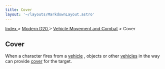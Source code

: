 ```yaml
---
title: Cover
layout: '~/layouts/MarkdownLayout.astro'
---
```


[ Index ](/) > [ Modern D20 ](/modern.d20.srd) > [ Vehicle Movement and Combat](/modern.d20.srd/vehicle.movement.and.combat) > Cover

##  Cover

When a character fires from a [ vehicle](/modern.d20.srd/equipment/equipment.vehicles) , objects or other [ vehicles](/modern.d20.srd/equipment/equipment.vehicles) in the way can provide [ cover](/modern.d20.srd/combat/cover) for the target.

